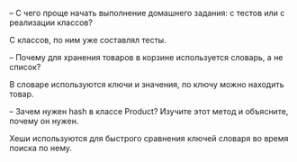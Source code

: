 – С чего проще начать выполнение домашнего задания: с тестов или с реализации классов? 

С классов, по ним уже составлял тесты. 

– Почему для хранения товаров в корзине используется словарь, а не список?

 В словаре используются ключи и значения, по ключу можно находить товар. 

– Зачем нужен hash в классе Product? Изучите этот метод и объясните, почему он нужен.

Хеши используются для быстрого сравнения ключей словаря во время поиска по нему.
